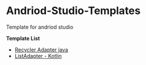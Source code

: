 # Andriod-Studio-Templates
Template for andriod studio
 
**Template List**
 - [Recycler Adapter java](./Adapter)
 - [ListAdapter - Kotlin](./ListAdapter)
